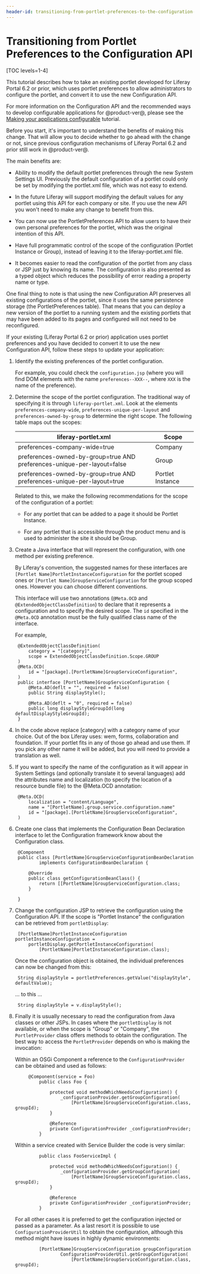 ```yaml
---
header-id: transitioning-from-portlet-preferences-to-the-configuration-api
---
```


# Transitioning from Portlet Preferences to the Configuration API

[TOC levels=1-4]

This tutorial describes how to take an existing portlet developed for Liferay
Portal 6.2 or prior, which uses portlet preferences to allow administrators to
configure the portlet, and convert it to use the new Configuration API.

For more information on the Configuration API and the recommended ways to
develop configurable applications for @product-ver@, please see the
[Making your applications configurable](/docs/7-0/tutorials/-/knowledge_base/t/making-your-applications-configurable)
tutorial.

Before you start, it's important to understand the benefits of making this
change. That will allow you to decide whether to go ahead with the change or
not, since previous configuration mechanisms of Liferay Portal 6.2 and prior still work
in @product-ver@.

The main benefits are:

* Ability to modify the default portlet preferences through the new System
  Settings UI. Previously the default configuration of a portlet could only be
  set by modifying the portlet.xml file, which was not easy to extend.

* In the future Liferay will support modifying the default values for any
  portlet using this API for each company or site. If you use the new API you
  won't need to make any change to benefit from this.

* You can now use the PortletPreferences API to allow users to have their own
  personal preferences for the portlet, which was the original intention of this
  API.

* Have full programmatic control of the scope of the configuration (Portlet
  Instance or Group), instead of leaving it to the liferay-portlet.xml file.

* It becomes easier to read the configuration of the portlet from any class or
  JSP just by knowing its name. The configuration is also presented as a typed
  object which reduces the possibility of error reading a property name or type.

One final thing to note is that using the new Configuration API preserves all
existing configurations of the portlet, since it uses the same persistence
storage (the PortletPreferences table). That means that you can deploy a new
version of the portlet to a running system and the existing portlets that may
have been added to its pages and configured will not need to be reconfigured. 

If your existing (Liferay Portal 6.2 or prior) application uses portlet preferences and you
have decided to convert it to use the new Configuration API, follow these steps
to update your application:

1. Identify the existing preferences of the portlet configuration. 

    For example, you could check the `configuration.jsp` (where you will find
    DOM elements with the name `preferences--XXX--`, where `XXX` is the name of
    the preference).

2. Determine the scope of the portlet configuration. The traditional way of
   specifying it is through `liferay-portlet.xml`. Look at the elements
   `preferences-company-wide`, `preferences-unique-per-layout` and
   `preferences-owned-by-group` to determine the right scope. The following table
   maps out the scopes:

    | liferay-portlet.xml                                                     | Scope            |
    |-------------------------------------------------------------------------|------------------|
    | preferences-company-wide=true                                           | Company          |
    | preferences-owned-by-group=true AND preferences-unique-per-layout=false | Group            |
    | preferences-owned-by-group=true AND preferences-unique-per-layout=true  | Portlet Instance |

    Related to this, we make the following recommendations for the scope of the
    configuration of a portlet:

    * For any portlet that can be added to a page it should be Portlet Instance. 

    * For any portlet that is accessible through the product menu and is used to
    administer the site it should be Group.
 
3. Create a Java interface that will represent the configuration, with one
   method per existing preference.
 
    By Liferay's convention, the suggested names for these interfaces are
    `[Portlet Name]PortletInstanceConfiguration` for the portlet scoped ones or
    `[Portlet Name]GroupServiceConfiguration` for the group scoped ones. However
    you can choose different conventions. 
 
    This interface will use two annotations (`@Meta.OCD` and
    `@ExtendedObjectClassDefinition`) to declare that it represents a configuration
    and to specify the desired scope. The `id` specified in the `@Meta.OCD` annotation
    must be the fully qualified class name of the interface. 

    For example,

        @ExtendedObjectClassDefinition(
            category = "[category]",
            scope = ExtendedObjectClassDefinition.Scope.GROUP
        )
        @Meta.OCD(
            id = "[package].[PortletName]GroupServiceConfiguration",
        )
        public interface [PortletName]GroupServiceConfiguration {
            @Meta.AD(deflt = "", required = false)
            public String displayStyle();
	
            @Meta.AD(deflt = "0", required = false)
            public long displayStyleGroupId(long defaultDisplayStyleGroupId);
        }

4. In the code above replace [category] with a category name of your choice. Out
   of the box Liferay uses: wem, forms, collaboration and foundation. If your
   portlet fits in any of those go ahead and use them. If you pick any other
   name it will be added, but you will need to provide a translation as well.

5. If you want to specify the name of the configuration as it will appear in
   System Settings (and optionally translate it to several languages) add the
   attributes name and localization (to specify the location of a resource
   bundle file) to the @Meta.OCD annotation:
 
		@Meta.OCD(
     		localization = "content/Language",
 			name = "[PortletName].group.service.configuration.name"
			id = "[package].[PortletName]GroupServiceConfiguration",
		)

5. Create one class that implements the Configuration Bean Declaration
   interface to let the Configuration framework know about the Configuration
   class.

        @Component
        public class [PortletName]GroupServiceConfigurationBeanDeclaration
                implements ConfigurationBeanDeclaration {

            @Override
            public class getConfigurationBeanClass() {
                return [[PortletName]GroupServiceConfiguration.class;
            }

        }

6. Change the configuration JSP to retrieve the configuration using the
   Configuration API. If the scope is "Portlet Instance" the configuration can
   be retrieved from `portletDisplay`:

        [PortletName]PortletInstanceConfiguration portletInstanceConfiguration = 
			portletDisplay.getPortletInstanceConfiguration(
				[PortletName]PortletInstanceConfiguration.class);
	
    Once the configuration object is obtained, the individual preferences can now
    be changed from this:

        String displayStyle = portletPreferences.getValue("displayStyle", defaultValue);

    ... to this ...

        String displayStyle = v.displayStyle();

7. Finally it is usually necessary to read the configuration from Java classes
   or other JSPs. In cases where the `portletDisplay` is not available, or when
   the scope is "Group" or "Company", the `PortletProvider` class offers methods
   to obtain the configuration. The best way to access the `PortletProvider`
   depends on who is making the invocation: 
 
    Within an OSGi Component a reference to the `ConfigurationProvider` can be
    obtained and used as follows:
        	 
            @Component(service = Foo)
        		public class Foo {
        			
        			protected void methodWhichNeedsConfiguration() {
                		_configurationProvider.getGroupConfiguration(
                            [PortletName]GroupServiceConfiguration.class, groupId);
        			}
            		
                    @Reference
                    private ConfigurationProvider _configurationProvider;
        		}
        		
    Within a service created with Service Builder the code is very similar:
        
        		public class FooServiceImpl {
        			
        			protected void methodWhichNeedsConfiguration() {
                		_configurationProvider.getGroupConfiguration(
                            [PortletName]GroupServiceConfiguration.class, groupId);
        			}
            		
                    @Reference
                    private ConfigurationProvider _configurationProvider;
        		}

    For all other cases it is preferred to get the configuration injected or
    passed as a parameter. As a last resort it is possible to use
    `ConfigurationProviderUtil` to obtain the configuration, although this method
    might have issues in highly dynamic environments:
            
            	[PortletName]GroupServiceConfiguration groupConfiguration 
            			ConfigurationProviderUtil.getGroupConfiguration(
            				[PortletName]GroupServiceConfiguration.class, groupId);
